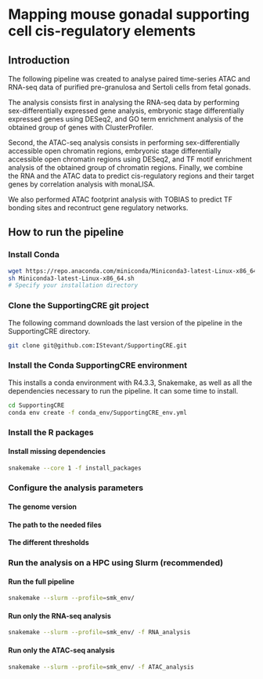 # Mapping mouse gonadal supporting cell cis-regulatory elements

## Introduction

The following pipeline was created to analyse paired time-series ATAC and RNA-seq data of purified pre-granulosa and Sertoli cells from fetal gonads.

The analysis consists first in analysing the RNA-seq data by performing sex-differentially expressed gene analysis, embryonic stage differentially expressed genes using DESeq2, and GO term enrichment analysis of the obtained group of genes with ClusterProfiler.

Second, the ATAC-seq analysis consists in performing sex-differentially accessible open chromatin regions, embryonic stage differentially accessible open chromatin regions using DESeq2, and TF motif enrichment analysis of the obtained group of chromatin regions.
Finally, we combine the RNA and the ATAC data to predict cis-regulatory regions and their target genes by correlation analysis with monaLISA.

We also performed ATAC footprint analysis with TOBIAS to predict TF bonding sites and recontruct gene regulatory networks.

## How to run the pipeline

### Install Conda

```bash
wget https://repo.anaconda.com/miniconda/Miniconda3-latest-Linux-x86_64.sh
sh Miniconda3-latest-Linux-x86_64.sh
# Specify your installation directory
```

### Clone the SupportingCRE git project

The following command downloads the last version of the pipeline in the SupportingCRE directory.

```bash
git clone git@github.com:IStevant/SupportingCRE.git
```

### Install the Conda SupportingCRE environment

This installs a conda environment with R4.3.3, Snakemake, as well as all the dependencies necessary to run the pipeline. It can some time to install.

```bash
cd SupportingCRE
conda env create -f conda_env/SupportingCRE_env.yml
```

### Install the R packages

#### Install missing dependencies

```bash
snakemake --core 1 -f install_packages
```

### Configure the analysis parameters

#### The genome version

#### The path to the needed files

#### The different thresholds

### Run the analysis on a HPC using Slurm (recommended)

#### Run the full pipeline

```bash
snakemake --slurm --profile=smk_env/ 
```

#### Run only the RNA-seq analysis

```bash
snakemake --slurm --profile=smk_env/ -f RNA_analysis
```

#### Run only the ATAC-seq analysis

```bash
snakemake --slurm --profile=smk_env/ -f ATAC_analysis
```

